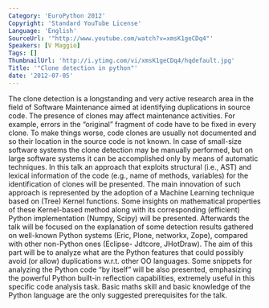 ```yaml
---
Category: 'EuroPython 2012'
Copyright: 'Standard YouTube License'
Language: 'English'
SourceUrl: '"http://www.youtube.com/watch?v=xmsK1geCDq4"'
Speakers: [V Maggio]
Tags: []
ThumbnailUrl: 'http://i.ytimg.com/vi/xmsK1geCDq4/hqdefault.jpg'
Title: '"Clone detection in python"'
date: '2012-07-05'
---
```

The clone detection is a longstanding and very active research area in the
field of Software Maintenance aimed at identifying duplications in source
code. The presence of clones may affect maintenance activities. For example,
errors in the “original” fragment of code have to be fixed in every clone. To
make things worse, code clones are usually not documented and so their
location in the source code is not known. In case of small-size software
systems the clone detection may be manually performed, but on large software
systems it can be accomplished only by means of automatic techniques. In this
talk an approach that exploits structural (i.e., AST) and lexical information
of the code (e.g., name of methods, variables) for the identification of
clones will be presented. The main innovation of such approach is represented
by the adoption of a Machine Learning technique based on (Tree) Kernel
functions. Some insights on mathematical properties of these Kernel-based
method along with its corresponding (efficient) Python implementation (Numpy,
Scipy) will be presented. Afterwards the talk will be focused on the
explanation of some detection results gathered on well-known Python systems
(Eric, Plone, networkx, Zope), compared with other non-Python ones (Eclipse-
Jdtcore, JHotDraw). The aim of this part will be to analyze what are the
Python features that could possibly avoid (or allow) duplications w.r.t. other
OO languages. Some snippets for analyzing the Python code “by itself” will be
also presented, emphasizing the powerful Python built-in reflection
capabilities, extremely useful in this specific code analysis task. Basic
maths skill and basic knowledge of the Python language are the only suggested
prerequisites for the talk.

